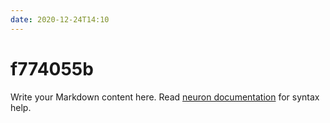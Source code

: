 ```yaml
---
date: 2020-12-24T14:10
---
```


# f774055b

Write your Markdown content here. Read [neuron documentation](https://neuron.zettel.page/2011404.html) for syntax help.

